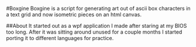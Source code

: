 #Boxgine
Boxgine is a script for generating art out of ascii box characters in a text grid and now 
isometric pieces on an html canvas.

##About
It started out as a wpf application I made after staring at my BIOS too long. After it was 
sitting around unused for a couple months I started porting it to different languages for 
practice.
